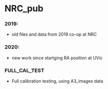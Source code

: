 # NRC_pub
### 2019:
* old files and data from 2019 co-op at NRC
### 2020:
* new work since startging RA position at UVic
### FULL_CAL_TEST
* Full calibration testing, using A3_images data
